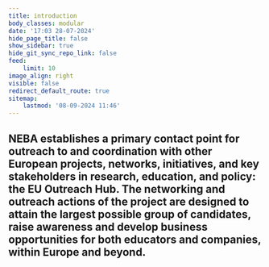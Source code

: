```yaml
---
title: introduction
body_classes: modular
date: '17:03 28-07-2024'
hide_page_title: false
show_sidebar: true
hide_git_sync_repo_link: false
feed:
    limit: 10
image_align: right
visible: false
redirect_default_route: true
sitemap:
    lastmod: '08-09-2024 11:46'
---
```


## NEBA establishes a primary contact point for outreach to and coordination with other European projects, networks, initiatives, and key stakeholders in research, education, and policy: the EU Outreach Hub. The networking and outreach actions of the project are designed to attain the largest possible group of candidates, raise awareness and develop business opportunities for both educators and companies, within Europe and beyond.